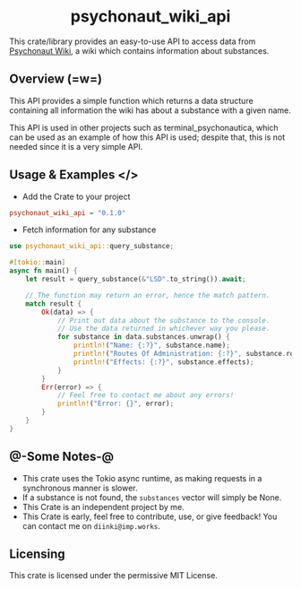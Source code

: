 <h1 align="center">psychonaut_wiki_api</h1>

This crate/library provides an easy-to-use API to access data from 
[Psychonaut Wiki](https://psychonautwiki.org), a wiki which contains
information about substances.

## Overview (=w=)
This API provides a simple function which returns a data structure containing
all information the wiki has about a substance with a given name.

This API is used in other projects such as terminal_psychonautica, which can
be used as an example of how this API is used; despite that, this is not needed
since it is a very simple API.

## Usage & Examples </>

* Add the Crate to your project

```toml
psychonaut_wiki_api = "0.1.0"
```

* Fetch information for any substance

```rust
use psychonaut_wiki_api::query_substance;

#[tokio::main]
async fn main() {
    let result = query_substance(&"LSD".to_string()).await;

    // The function may return an error, hence the match pattern.
    match result {
        Ok(data) => {
            // Print out data about the substance to the console.
            // Use the data returned in whichever way you please.
            for substance in data.substances.unwrap() {
                println!("Name: {:?}", substance.name);
                println!("Routes Of Administration: {:?}", substance.routes_of_administration);
                println!("Effects: {:?}", substance.effects);
            }  
        }
        Err(error) => {
            // Feel free to contact me about any errors!
            println!("Error: {}", error);
        }
    }
}
```

## @-Some Notes-@
* This crate uses the Tokio async runtime, as making requests in a synchronous manner is slower.
* If a substance is not found, the `substances` vector will simply be None.
* This Crate is an independent project by me.
* This Crate is early, feel free to contribute, use, or give feedback! You can contact me on `diinki@imp.works`.

## Licensing
This crate is licensed under the permissive MIT License.
